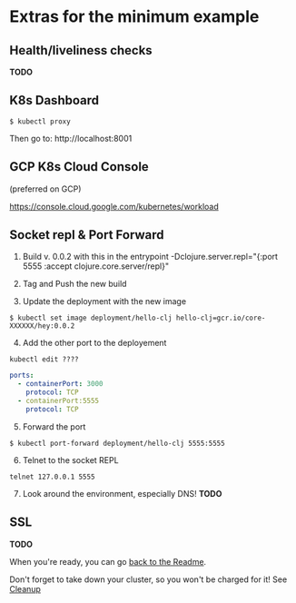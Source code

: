# Extras for the minimum example

## Health/liveliness checks

**TODO**

## K8s Dashboard

``` console
$ kubectl proxy
```
Then go to:
http://localhost:8001

## GCP K8s Cloud Console
(preferred on GCP)

https://console.cloud.google.com/kubernetes/workload

## Socket repl & Port Forward

1. Build v. 0.0.2 with this in the entrypoint
-Dclojure.server.repl="{:port 5555 :accept clojure.core.server/repl}"

2. Tag and Push the new build

3. Update the deployment with the new image

``` console
$ kubectl set image deployment/hello-clj hello-clj=gcr.io/core-XXXXXX/hey:0.0.2
```

4. Add the other port to the deployement

``` console
kubectl edit ????
```

``` yaml
ports:
  - containerPort: 3000
    protocol: TCP
  - containerPort:5555
    protocol: TCP
```
5. Forward the port

``` console
$ kubectl port-forward deployment/hello-clj 5555:5555 
```

6. Telnet to the socket REPL

``` console
telnet 127.0.0.1 5555
```

7. Look around the environment, especially DNS!
**TODO**

## SSL
**TODO**

When you're ready, you can go [back to the Readme](../README.md).

Don't forget to take down your cluster, so you won't be charged for it!  See [Cleanup](99-cleanup.md)
